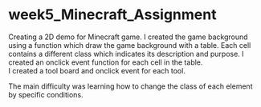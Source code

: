 # week5_Minecraft_Assignment
Creating a 2D demo for Minecraft game. 
I created the game background using a function which draw the game background with a table.
Each cell contains a different class which indicates its description and purpose.
I created an onclick event function for each cell in the table.  
I created a tool board and onclick event for each tool.

The main difficulty was learning how to change the class of each element by specific conditions.
  
